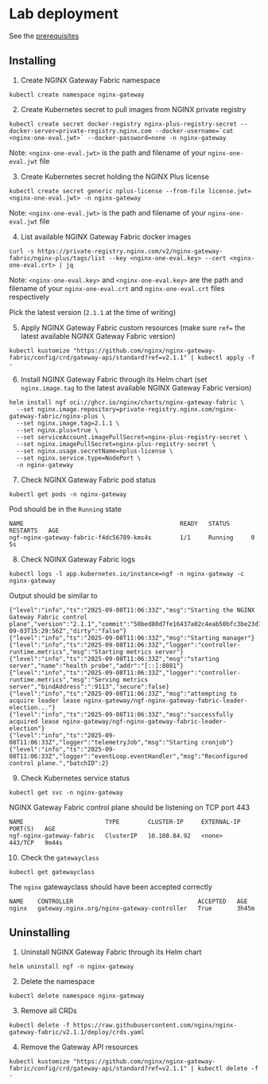# Lab deployment

See the [prerequisites](/README.md#getting-started)

## Installing

1. Create NGINX Gateway Fabric namespace

```code
kubectl create namespace nginx-gateway
```

2. Create Kubernetes secret to pull images from NGINX private registry

```code
kubectl create secret docker-registry nginx-plus-registry-secret --docker-server=private-registry.nginx.com --docker-username=`cat <nginx-one-eval.jwt>` --docker-password=none -n nginx-gateway
```

Note: `<nginx-one-eval.jwt>` is the path and filename of your `nginx-one-eval.jwt` file

3. Create Kubernetes secret holding the NGINX Plus license

```code
kubectl create secret generic nplus-license --from-file license.jwt=<nginx-one-eval.jwt> -n nginx-gateway
```

Note: `<nginx-one-eval.jwt>` is the path and filename of your `nginx-one-eval.jwt` file

4. List available NGINX Gateway Fabric docker images

```code
curl -s https://private-registry.nginx.com/v2/nginx-gateway-fabric/nginx-plus/tags/list --key <nginx-one-eval.key> --cert <nginx-one-eval.crt> | jq
```

Note: `<nginx-one-eval.key>` and `<nginx-one-eval.key>` are the path and filename of your `nginx-one-eval.crt` and `nginx-one-eval.crt` files respectively

Pick the latest version (`2.1.1` at the time of writing)

5. Apply NGINX Gateway Fabric custom resources (make sure `ref=` the latest available NGINX Gateway Fabric version)

```code
kubectl kustomize "https://github.com/nginx/nginx-gateway-fabric/config/crd/gateway-api/standard?ref=v2.1.1" | kubectl apply -f -
```

6. Install NGINX Gateway Fabric through its Helm chart (set `nginx.image.tag` to the latest available NGINX Gateway Fabric version)

```code
helm install ngf oci://ghcr.io/nginx/charts/nginx-gateway-fabric \
  --set nginx.image.repository=private-registry.nginx.com/nginx-gateway-fabric/nginx-plus \
  --set nginx.image.tag=2.1.1 \
  --set nginx.plus=true \
  --set serviceAccount.imagePullSecret=nginx-plus-registry-secret \
  --set nginx.imagePullSecret=nginx-plus-registry-secret \
  --set nginx.usage.secretName=nplus-license \
  --set nginx.service.type=NodePort \
  -n nginx-gateway
```

7. Check NGINX Gateway Fabric pod status

```code
kubectl get pods -n nginx-gateway
```

Pod should be in the `Running` state

```code
NAME                                            READY   STATUS      RESTARTS   AGE
ngf-nginx-gateway-fabric-f4dc56789-kms4s        1/1     Running     0          5s
```

8. Check NGINX Gateway Fabric logs

```code
kubectl logs -l app.kubernetes.io/instance=ngf -n nginx-gateway -c nginx-gateway
```

Output should be similar to

```code
{"level":"info","ts":"2025-09-08T11:06:33Z","msg":"Starting the NGINX Gateway Fabric control plane","version":"2.1.1","commit":"50bed80d7fe16437a02c4eab50bfc3be23d71ef5","date":"2025-09-03T15:29:56Z","dirty":"false"}
{"level":"info","ts":"2025-09-08T11:06:33Z","msg":"Starting manager"}
{"level":"info","ts":"2025-09-08T11:06:33Z","logger":"controller-runtime.metrics","msg":"Starting metrics server"}
{"level":"info","ts":"2025-09-08T11:06:33Z","msg":"starting server","name":"health probe","addr":"[::]:8081"}
{"level":"info","ts":"2025-09-08T11:06:33Z","logger":"controller-runtime.metrics","msg":"Serving metrics server","bindAddress":":9113","secure":false}
{"level":"info","ts":"2025-09-08T11:06:33Z","msg":"attempting to acquire leader lease nginx-gateway/ngf-nginx-gateway-fabric-leader-election..."}
{"level":"info","ts":"2025-09-08T11:06:33Z","msg":"successfully acquired lease nginx-gateway/ngf-nginx-gateway-fabric-leader-election"}
{"level":"info","ts":"2025-09-08T11:06:33Z","logger":"telemetryJob","msg":"Starting cronjob"}
{"level":"info","ts":"2025-09-08T11:06:33Z","logger":"eventLoop.eventHandler","msg":"Reconfigured control plane.","batchID":2}
```

9. Check Kubernetes service status

```code
kubectl get svc -n nginx-gateway
```

NGINX Gateway Fabric control plane should be listening on TCP port 443

```code
NAME                       TYPE        CLUSTER-IP     EXTERNAL-IP   PORT(S)   AGE
ngf-nginx-gateway-fabric   ClusterIP   10.108.84.92   <none>        443/TCP   9m44s
```

10. Check the `gatewayclass`

```code
kubectl get gatewayclass
```

The `nginx` gatewayclass should have been accepted correctly

```code
NAME    CONTROLLER                                   ACCEPTED   AGE
nginx   gateway.nginx.org/nginx-gateway-controller   True       3h45m
```

## Uninstalling

1. Uninstall NGINX Gateway Fabric through its Helm chart

```code
helm uninstall ngf -n nginx-gateway
```

2. Delete the namespace

```code
kubectl delete namespace nginx-gateway
```

3. Remove all CRDs

```code
kubectl delete -f https://raw.githubusercontent.com/nginx/nginx-gateway-fabric/v2.1.1/deploy/crds.yaml
```

4. Remove the Gateway API resources

```code
kubectl kustomize "https://github.com/nginx/nginx-gateway-fabric/config/crd/gateway-api/standard?ref=v2.1.1" | kubectl delete -f -
```

